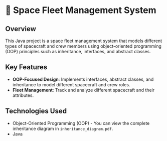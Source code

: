 # 🚀 Space Fleet Management System  

## Overview  
This Java project is a space fleet management system that models different types of spacecraft and crew members using object-oriented programming (OOP) principles such as inheritance, interfaces, and abstract classes.

## Key Features 
- **OOP-Focused Design**: Implements interfaces, abstract classes, and inheritance to model different spacecraft and crew roles.
- **Fleet Management**: Track and analyze different spacecraft and their attributes.

## Technologies Used 
- Object-Oriented Programming (OOP) - You can view the complete inheritance diagram in `inheritance_diagram.pdf`.  
- Java
